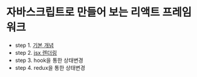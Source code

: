 # 자바스크립트로 만들어 보는 리액트 프레임워크

- step 1. [기본 개념](https://bgpark.tistory.com/166)
- step 2. [jsx 렌더링](https://bgpark.tistory.com/167)
- step 3. hook을 통한 상태변경
- step 4. redux을 통한 상태변경